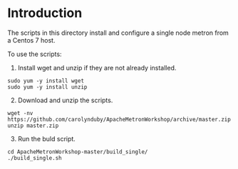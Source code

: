 # Introduction

The scripts in this directory install and configure a single node metron from a Centos 7 host.

To use the scripts:

1. Install wget and unzip if they are not already installed.

```
sudo yum -y install wget
sudo yum -y install unzip
```

2. Download and unzip the scripts.

```
wget -nv https://github.com/carolynduby/ApacheMetronWorkshop/archive/master.zip
unzip master.zip

```

3. Run the buld script.

```
cd ApacheMetronWorkshop-master/build_single/
./build_single.sh
```

